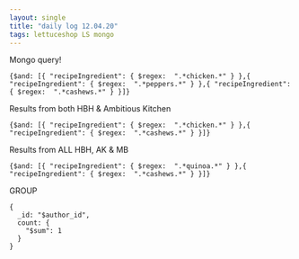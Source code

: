 ```yaml
---
layout: single
title: "daily log 12.04.20"
tags: lettuceshop LS mongo
---
```


Mongo query!


`{$and: [{ "recipeIngredient": { $regex:  ".*chicken.*" } },{ "recipeIngredient": { $regex:  ".*peppers.*" } },{ "recipeIngredient": { $regex:  ".*cashews.*" } }]}`

Results from both HBH & Ambitious Kitchen

`{$and: [{ "recipeIngredient": { $regex:  ".*chicken.*" } },{ "recipeIngredient": { $regex:  ".*cashews.*" } }]}`

Results from ALL HBH, AK & MB

`{$and: [{ "recipeIngredient": { $regex:  ".*quinoa.*" } },{ "recipeIngredient": { $regex:  ".*cashews.*" } }]}`


GROUP
```
{
  _id: "$author_id",
  count: {
    "$sum": 1
  }
}
```